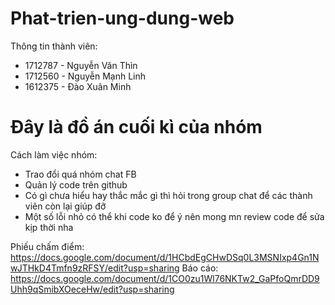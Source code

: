 # Phat-trien-ung-dung-web
Thông tin thành viên: 
 - 1712787 - Nguyễn Văn Thìn
 - 1712560 - Nguyễn Mạnh Linh
 - 1612375 - Đào Xuân Minh  
# Đây là đồ án cuối kì của nhóm 
Cách làm việc nhóm: 
 - Trao đổi quá nhóm chat FB 
 - Quản lý code trên github
 - Có gì chưa hiểu hay thắc mắc gì thì hỏi trong group chat để các thành viên còn lại giúp đỡ
 - Một số lỗi nhỏ có thể khi code ko để ý nên mong mn review code để sửa kịp thời nha

Phiếu chấm điểm:   
https://docs.google.com/document/d/1HCbdEgCHwDSq0L3MSNIxp4Gn1NwJTHkD4Tmfn9zRFSY/edit?usp=sharing
Báo cáo: 
https://docs.google.com/document/d/1CO0zu1Wl76NKTw2_GaPfoQmrDD9Uhh9qSmibXOeceHw/edit?usp=sharing

